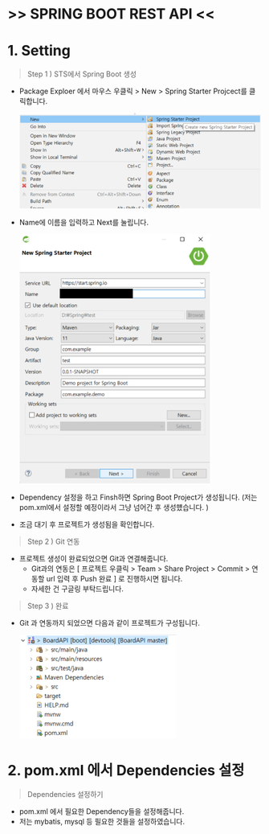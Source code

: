 # >>  SPRING BOOT REST API << 



# 1. Setting

> Step 1 ) STS에서 Spring Boot 생성

- Package Exploer 에서 마우스 우클릭 > New > Spring Starter Projcect를 클릭합니다.

  ![1](/img/1.png)

- Name에 이름을 입력하고 Next를 눌립니다.

  <img src="/img/2.png" alt="2" style="zoom:80%;" />

- Dependency 설정을 하고 Finsh하면 Spring Boot Project가 생성됩니다.
  (저는 pom.xml에서 설정할 예정이라서 그냥 넘어간 후 생성헀습니다. )

- 조금 대기 후 프로젝트가 생성됨을 확인합니다.

> Step 2 ) Git 연동

- 프로젝트 생성이 완료되었으면 Git과 연결해줍니다.
  - Git과의 연동은 [ 프로젝트 우클릭 > Team > Share Project > Commit > 연동할 url 입력 후 Push 완료 ] 로 진행하시면 됩니다.
  - 자세한 건 구글링 부탁드립니다.

> Step 3 ) 완료

- Git 과 연동까지 되었으면 다음과 같이 프로젝트가 구성됩니다.

  ![3](/img/3.png)



# 2. pom.xml 에서 Dependencies 설정

> Dependencies 설정하기

- pom.xml 에서 필요한 Dependency들을 설정해줍니다.
- 저는 mybatis, mysql 등 필요한 것들을 설정하였습니다.

